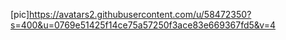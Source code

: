 [pic]https://avatars2.githubusercontent.com/u/58472350?s=400&u=0769e51425f14ce75a57250f3ace83e669367fd5&v=4
